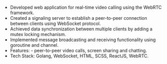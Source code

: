 * Developed web application for real-time video calling using the WebRTC framework.
* Created a signaling server to establish a peer-to-peer connection between clients using WebSocket protocol.
* Achieved data synchronization between multiple clients by adding a mutex locking mechanism.
* Implemented message broadcasting and receiving functionality using goroutine and channel.
* Features: - peer-to-peer video calls, screen sharing and chatting.
* Tech Stack: Golang, WebSocket, HTML, SCSS, ReactJS, WebRTC.

